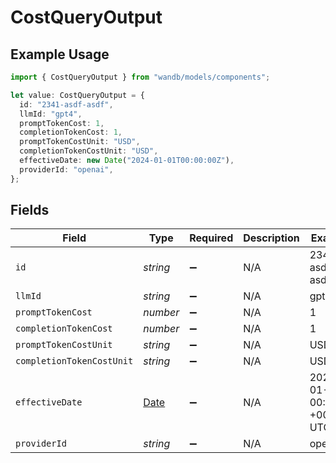 # CostQueryOutput

## Example Usage

```typescript
import { CostQueryOutput } from "wandb/models/components";

let value: CostQueryOutput = {
  id: "2341-asdf-asdf",
  llmId: "gpt4",
  promptTokenCost: 1,
  completionTokenCost: 1,
  promptTokenCostUnit: "USD",
  completionTokenCostUnit: "USD",
  effectiveDate: new Date("2024-01-01T00:00:00Z"),
  providerId: "openai",
};
```

## Fields

| Field                                                                                         | Type                                                                                          | Required                                                                                      | Description                                                                                   | Example                                                                                       |
| --------------------------------------------------------------------------------------------- | --------------------------------------------------------------------------------------------- | --------------------------------------------------------------------------------------------- | --------------------------------------------------------------------------------------------- | --------------------------------------------------------------------------------------------- |
| `id`                                                                                          | *string*                                                                                      | :heavy_minus_sign:                                                                            | N/A                                                                                           | 2341-asdf-asdf                                                                                |
| `llmId`                                                                                       | *string*                                                                                      | :heavy_minus_sign:                                                                            | N/A                                                                                           | gpt4                                                                                          |
| `promptTokenCost`                                                                             | *number*                                                                                      | :heavy_minus_sign:                                                                            | N/A                                                                                           | 1                                                                                             |
| `completionTokenCost`                                                                         | *number*                                                                                      | :heavy_minus_sign:                                                                            | N/A                                                                                           | 1                                                                                             |
| `promptTokenCostUnit`                                                                         | *string*                                                                                      | :heavy_minus_sign:                                                                            | N/A                                                                                           | USD                                                                                           |
| `completionTokenCostUnit`                                                                     | *string*                                                                                      | :heavy_minus_sign:                                                                            | N/A                                                                                           | USD                                                                                           |
| `effectiveDate`                                                                               | [Date](https://developer.mozilla.org/en-US/docs/Web/JavaScript/Reference/Global_Objects/Date) | :heavy_minus_sign:                                                                            | N/A                                                                                           | 2024-01-01 00:00:00 +0000 UTC                                                                 |
| `providerId`                                                                                  | *string*                                                                                      | :heavy_minus_sign:                                                                            | N/A                                                                                           | openai                                                                                        |